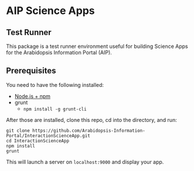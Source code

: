 # AIP Science Apps

## Test Runner

This package is a test runner environment useful for building Science Apps
for the Arabidopsis Information Portal (AIP).

## Prerequisites

You need to have the following installed:

- [Node.js + npm](http://nodejs.org/)
- grunt
  - `npm install -g grunt-cli`

After those are installed, clone this repo, cd into the directory, and run:

```
git clone https://github.com/Arabidopsis-Information-Portal/InteractionScienceApp.git
cd InteractionScienceApp
npm install
grunt
```

This will launch a server on `localhost:9000` and display your app.
